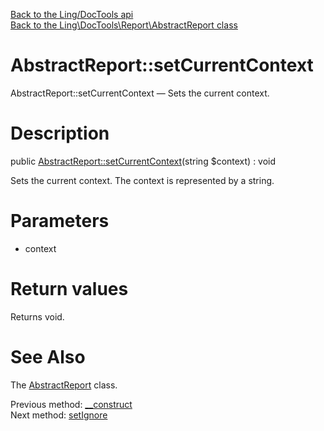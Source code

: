 [Back to the Ling/DocTools api](https://github.com/lingtalfi/DocTools/blob/master/doc/api/Ling/DocTools.md)<br>
[Back to the Ling\DocTools\Report\AbstractReport class](https://github.com/lingtalfi/DocTools/blob/master/doc/api/Ling/DocTools/Report/AbstractReport.md)


AbstractReport::setCurrentContext
================



AbstractReport::setCurrentContext — Sets the current context.




Description
================


public [AbstractReport::setCurrentContext](https://github.com/lingtalfi/DocTools/blob/master/doc/api/Ling/DocTools/Report/AbstractReport/setCurrentContext.md)(string $context) : void




Sets the current context.
The context is represented by a string.




Parameters
================


- context

    


Return values
================

Returns void.








See Also
================

The [AbstractReport](https://github.com/lingtalfi/DocTools/blob/master/doc/api/Ling/DocTools/Report/AbstractReport.md) class.

Previous method: [__construct](https://github.com/lingtalfi/DocTools/blob/master/doc/api/Ling/DocTools/Report/AbstractReport/__construct.md)<br>Next method: [setIgnore](https://github.com/lingtalfi/DocTools/blob/master/doc/api/Ling/DocTools/Report/AbstractReport/setIgnore.md)<br>

